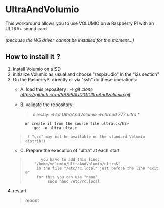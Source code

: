 # UltraAndVolumio
This workaround allows you to use VOLUMIO on a Raspberry PI with an ULTRA+ sound card
<h6>(because the  WS driver cannot be installed for the moment...)</h6>

## How to install it ?
1. Install Volumio on a SD
2. initialize Volumio as usual and choose "raspiaudio" in the "i2s section"
3. On the RasberryPI directly or via "ssh" do these operations:
     * A. load this repositery :
        *=> git clone https://github.com/RASPIAUDIO/UltraAndVolumio.git*
     * B. validate the repository:
         >directly:
         >*=>cd UltraAndVolumio* 
         >*=>chmod 777 ultra* * 
      
             or create it from the source file ultra.c</h5>
                 gcc -o ultra ulta.c 
      >      ( "gcc" may not be available on the standard Volumio distrib!)            
     * C. Prepare the execution of "ultra" at each start
    >            you have to add this line: 
     >         "/home/volumio/UltraAndVolumio/ultra&"
     >          in the file "/etc/rc.local" just before the line "exit 0"
     >          for this you can use "nano"
     >               sudo nano /etc/rc.local
 4. restart
    > reboot
     



